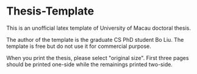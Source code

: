 # Thesis-Template
This is an unofficial latex template of University of Macau doctoral thesis.

The author of the template is the graduate CS PhD student Bo Liu. The template is free but do not use it for commercial purpose. 

When you print the thesis, please select "original size". First three pages should be printed one-side while the remainings printed two-side. 



